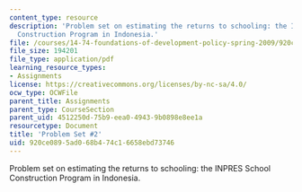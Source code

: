```yaml
---
content_type: resource
description: 'Problem set on estimating the returns to schooling: the INPRES School
  Construction Program in Indonesia.'
file: /courses/14-74-foundations-of-development-policy-spring-2009/920ce0895ad068b474c16658ebd73746_MIT14_74s09_pset02.pdf
file_size: 194201
file_type: application/pdf
learning_resource_types:
- Assignments
license: https://creativecommons.org/licenses/by-nc-sa/4.0/
ocw_type: OCWFile
parent_title: Assignments
parent_type: CourseSection
parent_uid: 4512250d-75b9-eea0-4943-9b0898e8ee1a
resourcetype: Document
title: 'Problem Set #2'
uid: 920ce089-5ad0-68b4-74c1-6658ebd73746
---
```

Problem set on estimating the returns to schooling: the INPRES School Construction Program in Indonesia.